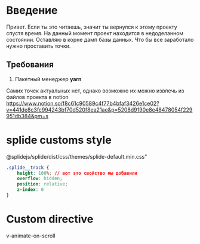 # Введение
Привет. Если ты это читаешь, значит ты вернулся к этому проекту спустя время.
На данный момент проект находится в недоделанном состоянии. Оставляю в корне дамп базы данных. Что бы все заработало нужно проставить точки.
## Требования
1. Пакетный менеджер **yarn**

Самих точек актуальных нет, однако возможно их можно извлечь из файлов проекта в notion
https://www.notion.so/f8c61c90589c4f77b4bfaf3426e1ce02?v=441de8c3fc994243bf70d520f8ea21ae&p=5208d9190e8e48478054f229951db384&pm=s


# splide customs style
@splidejs/splide/dist/css/themes/splide-default.min.css"
```css
.splide__track {
    height: 100%; // вот это свойство мы добавили
    overflow: hidden;
    position: relative;
    z-index: 0
}
```
# Custom directive 
v-animate-on-scroll

